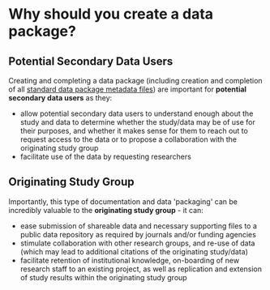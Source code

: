# Why should you create a data package?  


## Potential Secondary Data Users

Creating and completing a data package (including creation and completion of all [standard data package metadata files](../terms/index.md#standard-data-package-metadata-files)) are important for **potential secondary data users** as they: 

* allow potential secondary data users to understand enough about the study and data to determine whether the study/data may be of use for their purposes, and whether it makes sense for them to reach out to request access to the data or to propose a collaboration with the originating study group
* facilitate use of the data by requesting researchers 

## Originating Study Group
Importantly, this type of documentation and data 'packaging' can be incredibly valuable to the **originating study group** - it can:

* ease submission of shareable data and necessary supporting files to a public data repository as required by journals and/or funding agencies
* stimulate collaboration with other research groups, and re-use of data (which may lead to additional citations of the originating study/data)
* facilitate retention of institutional knowledge, on-boarding of new research staff to an existing project, as well as replication and extension of study results within the originating study group     